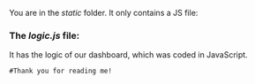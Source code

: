 You are in the *static* folder. It only contains a JS file:

### The *logic.js* file:

It has the logic of our dashboard, which was coded in JavaScript.

```#Thank you for reading me!```


















